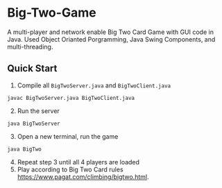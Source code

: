 # Big-Two-Game
A multi-player and network enable Big Two Card Game with GUI code in Java.
Used Object Orianted Porgramming, Java Swing Components, and multi-threading.

## Quick Start
1. Compile all `BigTwoServer.java` and `BigTwoClient.java`
```
javac BigTwoServer.java BigTwoClient.java
```
2. Run the server
```
java BigTwoServer
```
3. Open a new terminal, run the game
```
java BigTwo
```
4. Repeat step 3 until all 4 players are loaded
6. Play according to Big Two Card rules https://www.pagat.com/climbing/bigtwo.html.

